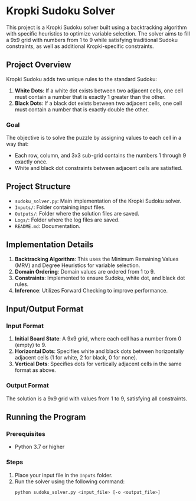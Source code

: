# Kropki Sudoku Solver

This project is a Kropki Sudoku solver built using a backtracking algorithm with specific heuristics to optimize variable selection. The solver aims to fill a 9x9 grid with numbers from 1 to 9 while satisfying traditional Sudoku constraints, as well as additional Kropki-specific constraints.

## Project Overview

Kropki Sudoku adds two unique rules to the standard Sudoku:
1. **White Dots**: If a white dot exists between two adjacent cells, one cell must contain a number that is exactly 1 greater than the other.
2. **Black Dots**: If a black dot exists between two adjacent cells, one cell must contain a number that is exactly double the other.

### Goal
The objective is to solve the puzzle by assigning values to each cell in a way that:
- Each row, column, and 3x3 sub-grid contains the numbers 1 through 9 exactly once.
- White and black dot constraints between adjacent cells are satisfied.

## Project Structure

- `sudoku_solver.py`: Main implementation of the Kropki Sudoku solver.
- `Inputs/`: Folder containing input files.
- `Outputs/`: Folder where the solution files are saved.
- `Logs/`: Folder where the log files are saved.
- `README.md`: Documentation.

## Implementation Details

1. **Backtracking Algorithm**: This uses the Minimum Remaining Values (MRV) and Degree Heuristics for variable selection.
2. **Domain Ordering**: Domain values are ordered from 1 to 9.
3. **Constraints**: Implemented to ensure Sudoku, white dot, and black dot rules.
4. **Inference**: Utilizes Forward Checking to improve performance.

## Input/Output Format

### Input Format
1. **Initial Board State**: A 9x9 grid, where each cell has a number from 0 (empty) to 9.
2. **Horizontal Dots**: Specifies white and black dots between horizontally adjacent cells (1 for white, 2 for black, 0 for none).
3. **Vertical Dots**: Specifies dots for vertically adjacent cells in the same format as above.

### Output Format
The solution is a 9x9 grid with values from 1 to 9, satisfying all constraints.

## Running the Program

### Prerequisites
- Python 3.7 or higher

### Steps
1. Place your input file in the `Inputs` folder.
2. Run the solver using the following command:
   ```bash
   python sudoku_solver.py <input_file> [-o <output_file>]